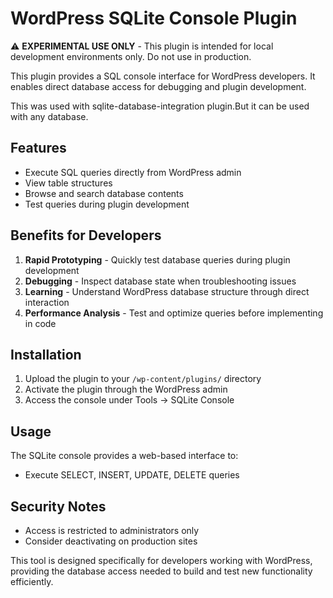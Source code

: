 # WordPress SQLite Console Plugin

⚠️ **EXPERIMENTAL USE ONLY** - This plugin is intended for local development environments only. Do not use in production.

This plugin provides a SQL console interface for WordPress developers. It enables direct database access for debugging and plugin development.

This was used with sqlite-database-integration plugin.But it can be used with any database.

## Features

- Execute SQL queries directly from WordPress admin
- View table structures
- Browse and search database contents
- Test queries during plugin development

## Benefits for Developers

1. **Rapid Prototyping** - Quickly test database queries during plugin development
2. **Debugging** - Inspect database state when troubleshooting issues
3. **Learning** - Understand WordPress database structure through direct interaction
4. **Performance Analysis** - Test and optimize queries before implementing in code

## Installation

1. Upload the plugin to your `/wp-content/plugins/` directory
2. Activate the plugin through the WordPress admin
3. Access the console under Tools → SQLite Console

## Usage

The SQLite console provides a web-based interface to:

- Execute SELECT, INSERT, UPDATE, DELETE queries

## Security Notes

- Access is restricted to administrators only
- Consider deactivating on production sites

This tool is designed specifically for developers working with WordPress, providing the database access needed to build and test new functionality efficiently.